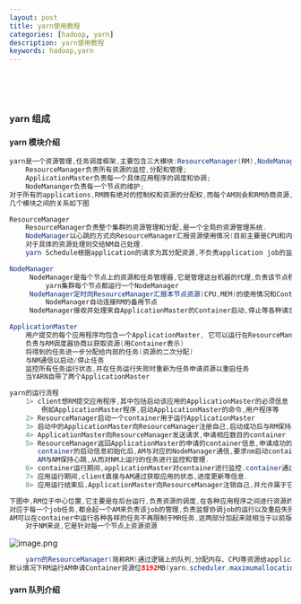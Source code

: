 ```yaml
---
layout: post
title: yarn使用教程
categories: [hadoop, yarn]
description: yarn使用教程
keywords: hadoop,yarn
---
```


 <meta name="referrer" content="no-referrer"/>
​

​

### yarn 组成

#### yarn 模块介绍

```java
yarn是一个资源管理,任务调度框架,主要包含三大模块:ResourceManager(RM),NodeManager(NM),ApplicationMaster(AM)其中：
    ResourceManager负责所有资源的监控,分配和管理;
    ApplicationMaster负责每一个具体应用程序的调度和协调;
    NodeMananger负责每一个节点的维护;
对于所有的applications,RM拥有绝对的控制权和资源的分配权,而每个AM则会和RM协商资源,同时和NodeManager通信来执行和监控task,
几个模块之间的关系如下图

ResourceManager
    ResourceManager负责整个集群的资源管理和分配,是一个全局的资源管理系统.
    NodeManager以心跳的方式向ResourceManager汇报资源使用情况(目前主要是CPU和内存的使用情况),RM只接收NM的资源汇报信息,
    对于具体的资源处理则交给NM自己处理.
    yarn Schedule根据application的请求为其分配资源,不负责application job的监控,追踪,运行状态反馈,启动等工作.

NodeManager
     NodeManager是每个节点上的资源和任务管理器,它是管理这台机器的代理,负责该节点程序的运行,以及该节点资源的管理和监控
         yarn集群每个节点都运行一个NodeManager
     NodeManager定时向ResourceManager汇报本节点资源(CPU,MEM)的使用情况和Container的运行状态,当ResourceManger宕机时
         NodeManager自动连接RM的备用节点
     NodeManager接收并处理来自ApplicationMaster的Container启动,停止等各种请求.

ApplicationMaster
    用户提交的每个应用程序均包含一个ApplicationMaster, 它可以运行在ResourceManager以外的机器上
    负责与RM调度器协商以获取资源(用Container表示)
    将得到的任务进一步分配给内部的任务(资源的二次分配)
    与NM通信以启动/停止任务
    监控所有任务运行状态,并在任务运行失败时重新为任务申请资源以重启任务
    当YARN自带了两个ApplicationMaster

yarn的运行流程
    1> client想RM提交应用程序,其中包括启动该应用的ApplicationMaster的必须信息
        例如ApplicationMaster程序,启动ApplicationMaster的命令,用户程序等
    2> ResourceManager启动一个container用于运行ApplicationMaster
    3> 启动中的ApplicationMaster向ResourceManager注册自己,启动成功后与RM保持心跳
    4> ApplicationMaster向ResourceManager发送请求,申请相应数目的container
    5> ResourceManager返回ApplicationMaster的申请的container信息,申请成功的container,由ApplicationMaster进行初始化.
       container的启动信息初始化后,AM与对应的NodeManager通信,要求nm启动container.
       AM与NM保持心跳,从而对NM上运行的任务进行监控和管理.
    6> container运行期间,applicationMaster对container进行监控.container通过RPC协议向对应的AM汇报自己的进行和状态等信息.
    7> 应用运行期间,client直接与AM通过获取应用的状态,进度更新等信息.
    8> 应用运行结束后,ApplicationMaster向ResourceManager注销自己,并允许属于它的container被收回.

```

```java
下图中,RM位于中心位置,它主要是在后台运行,负责资源的调度,在各种应用程序之间进行资源的调度和仲裁.
对应于每一个job任务,都会起一个AM来负责该job的管理,负责监督协调job的运行以及重启失败的job,同时,
AM可以在container中运行各种各样的任务不再限制于MR任务,这两部分加起来就相当于以前版本的jobTracker.
    对于NM来说,它是针对每一个节点上资源资源
```

![image.png](https://cdn.nlark.com/yuque/0/2021/png/659846/1637546535952-0d08e870-e263-462c-a6ed-2063b515e275.png#clientId=u58beb42b-1612-4&from=paste&height=342&id=u98f251ca&margin=%5Bobject%20Object%5D&name=image.png&originHeight=684&originWidth=1368&originalType=binary&ratio=1&size=655953&status=done&style=none&taskId=u2621d555-5796-479d-b9a2-cd47c190cb9&width=684)

```java
    yarn的ResourceManager(简称RM)通过逻辑上的队列,分配内存、CPU等资源给application,
默认情况下RM运行AM申请Container资源位8192MB(yarn.scheduler.maximumallocation)

```

#### yarn 队列介绍
